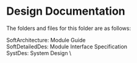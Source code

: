 # Design Documentation

The folders and files for this folder are as follows:

SoftArchitecture: Module Guide \
SoftDetailedDes: Module Interface Specification \
SystDes: System Design \

